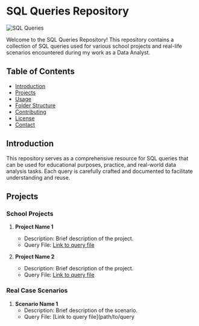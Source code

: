 # SQL Queries Repository

![SQL Queries](https://www.sqlservertutorial.net/wp-content/uploads/2018/03/SQL-Server-Tutorial-Banner.png)


Welcome to the SQL Queries Repository! This repository contains a collection of SQL queries used for various school projects and real-life scenarios encountered during my work as a Data Analyst.

## Table of Contents

- [Introduction](#introduction)
- [Projects](#projects)
- [Usage](#usage)
- [Folder Structure](#folder-structure)
- [Contributing](#contributing)
- [License](#license)
- [Contact](#contact)

## Introduction

This repository serves as a comprehensive resource for SQL queries that can be used for educational purposes, practice, and real-world data analysis tasks. Each query is carefully crafted and documented to facilitate understanding and reuse.

## Projects

### School Projects

1. **Project Name 1**
   - Description: Brief description of the project.
   - Query File: [Link to query file](path/to/query1.sql)
   
2. **Project Name 2**
   - Description: Brief description of the project.
   - Query File: [Link to query file](path/to/query2.sql)

### Real Case Scenarios

1. **Scenario Name 1**
   - Description: Brief description of the scenario.
   - Query File: [Link to query file](path/to/query
